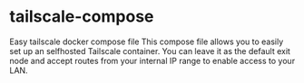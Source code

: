 # tailscale-compose
Easy tailscale docker compose file
This compose file allows you to easily set up an selfhosted Tailscale container. You can leave it as the default exit node and accept routes from your internal IP range to enable access to your LAN.
